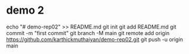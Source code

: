 # demo 2

echo "# demo-rep02" >> README.md
git init
git add README.md
git commit -m "first commit"
git branch -M main
git remote add origin https://github.com/karthickmuthaiyan/demo-rep02.git
git push -u origin main